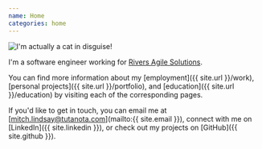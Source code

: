 ```yaml
---
name: Home
categories: home
---
```


<img src="{{ site.url }}/{{ site.picture }}" alt="I'm actually a cat in disguise!" class="img-rounded">

I'm a software engineer working for [Rivers Agile Solutions]({{http://riversagile.com/}}).

You can find more information about my [employment]({{ site.url }}/work),
[personal projects]({{ site.url }}/portfolio), and [education]({{ site.url }}/education) by
visiting each of the corresponding pages.

If you'd like to get in touch, you can email me at [mitch.lindsay@tutanota.com](mailto:{{ site.email }}),
connect with me on [LinkedIn]({{ site.linkedin }}), or check out my projects on [GitHub]({{ site.github }}).
